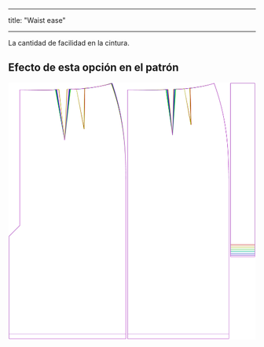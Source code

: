 - - -
title: "Waist ease"
- - -

La cantidad de facilidad en la cintura.

## Efecto de esta opción en el patrón

![Esta imagen muestra el efecto de esta opción superponiendo varias variantes que tienen un valor diferente para esta opción](penelope_waistease_sample.svg "Effect of this option on the pattern")
